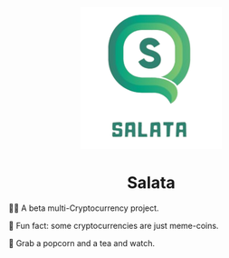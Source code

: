 <div align="center">
  
![Salata Icon](https://raw.githubusercontent.com/SalataSolana/public-assets/main/logo.png)

# Salata

</div>

🙋‍♀️ A beta multi-Cryptocurrency project.

🎈 Fun fact: some cryptocurrencies are just meme-coins.

🍿 Grab a popcorn and a tea and watch.
